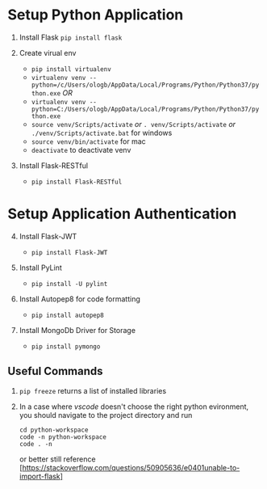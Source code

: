 # Setup Python Application

1. Install Flask
    `pip install flask`

2. Create virual env
    - `pip install virtualenv`
    - `virtualenv venv --python=/c/Users/ologb/AppData/Local/Programs/Python/Python37/python.exe`
    *OR*
    - `virtualenv venv --python=C:/Users/ologb/AppData/Local/Programs/Python/Python37/python.exe`
    - `source venv/Scripts/activate` *or* `. venv/Scripts/activate` *or* `./venv/Scripts/activate.bat` for windows
    - `source venv/bin/activate` for mac
    - `deactivate` to deactivate venv

3. Install Flask-RESTful
    - `pip install Flask-RESTful`

# Setup Application Authentication

4. Install Flask-JWT
    - `pip install Flask-JWT`

5. Install PyLint
    - `pip install -U pylint`

6. Install Autopep8 for code formatting
    - `pip install autopep8`

7. Install MongoDb Driver for Storage
    - `pip install pymongo`
    
Useful Commands
-----------------
1. `pip freeze` returns a list of installed libraries

2. In a case where *vscode* doesn't choose the right python evironment, you should navigate to the project directory and run
    ```
    cd python-workspace
    code -n python-workspace
    code . -n
    ```
    or better still reference [https://stackoverflow.com/questions/50905636/e0401unable-to-import-flask]
